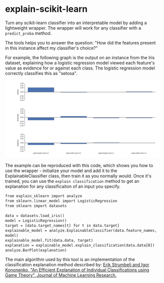 # explain-scikit-learn
Turn any scikit-learn classifier into an interpretable model by adding a lightweight wrapper. The wrapper will work for any classifier with a `predict_proba` method.

The tools helps you to answer the question: "How did the features present in this instance affect my classifier's choice?"

For example, the following graph is the output on an instance from the Iris dataset, explaining how a logistic regression model viewed each feature's value as evidence for or against each class. The logistic regression model correctly classifies this as "setosa".


![ScreenShot](explain_sklearn/iris_example.png)

The example can be reproduced with this code, which shows you how to use the wrapper - initialize your model and add it to the ExplainableClassifier class, then train it as you normally would. Once it's trained, you can use the `explain classification` method to get an explanation for any classificaiton of an input you specify.

```
from explain_sklearn import analyze
from sklearn.linear_model import LogisticRegression
from sklearn import datasets

data = datasets.load_iris()
model = LogisticRegression()
target = [data.target_names[t] for t in data.target]
explainable_model = analyze.ExplainableClassifier(data.feature_names, model)
explainable_model.fit(data.data, target)
explanation = explainable_model.explain_classification(data.data[0])
analyze.BarPlot(explanation)
```

The main algorithm used by this tool is an implementation of the classification explanation method described by:
  [Erik Strumbelj and Igor Kononenko, "An Efficient Explanation of Individual Classifications using Game Theory", Journal of Machine Learning Research.](http://lkm.fri.uni-lj.si/xaigor/slo/pedagosko/dr-ui/jmlr-strumbelj-kononenko.pdf)
  
